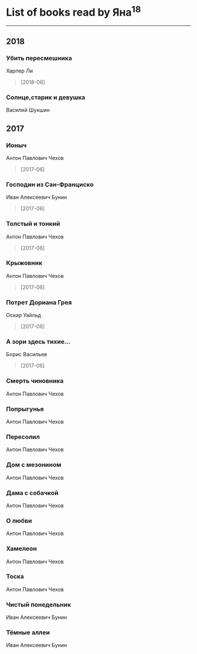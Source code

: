 # List of books read by Яна<sup>18</sup>
---

## 2018

### Убить пересмешника
Харпер Ли
> [2018-06] 


### Солнце,старик и девушка
Василий Шукшин



## 2017

### Ионыч
Антон Павлович Чехов
> [2017-06] 


### Господин из Сан-Франциско
Иван Алексеевич Бунин
> [2017-06] 


### Толстый и тонкий
Антон Павлович Чехов
> [2017-06] 


### Крыжовник
Антон Павлович Чехов
> [2017-06] 


### Потрет Дориана Грея
Оскар Уайльд
> [2017-06] 


### А зори здесь тихие...
Борис Васильев
> [2017-06] 


### Смерть чиновника
Антон Павлович Чехов


### Попрыгунья
Антон Павлович Чехов


### Пересолил
Антон Павлович Чехов


### Дом с мезонином
Антон Павлович Чехов


### Дама с собачкой
Антон Павлович Чехов


### О любви
Антон Павлович Чехов


### Хамелеон
Антон Павлович Чехов


### Тоска
Антон Павлович Чехов


### Чистый понедельник
Иван Алексеевич Бунин


### Тёмные аллеи
Иван Алексеевич Бунин



